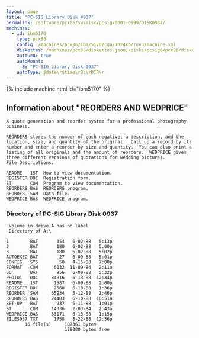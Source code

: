 ```yaml
---
layout: page
title: "PC-SIG Library Disk #937"
permalink: /software/pcx86/sw/misc/pcsig/0001-0999/DISK0937/
machines:
  - id: ibm5170
    type: pcx86
    config: /machines/pcx86/ibm/5170/cga/1024kb/rev3/machine.xml
    diskettes: /machines/pcx86/diskettes.json,/disks/pcsig0/pcx86/diskettes.json
    autoGen: true
    autoMount:
      B: "PC-SIG Library Disk 0937"
    autoType: $date\r$time\rB:\rDIR\r
---
```


{% include machine.html id="ibm5170" %}

## Information about "REORDERS AND WEDPRICE"

    A quote generation and reorder system for a professional photography
    business.
    
    REORDERS stores the number of each negative, a description, and the
    location, size, and quantity of the original.  Call up a record by its
    number and enter a reorder by size and quantity.  You can also print a
    listing of all originals and the amount of reorders.  WEDPRICE gives
    three different versions of quotations for wedding pictures.
    File Descriptions:
    
    README   1ST  How to view documentation.
    REGISTER DOC  Registration form.
    ST       COM  Program to view documentation.
    REORDERS BAS  REORDERS program.
    REORDER  SAM  Data file.
    WEDPRICE BAS  WEDPRICE program.

### Directory of PC-SIG Library Disk 0937

     Volume in drive A has no label
     Directory of A:\

    1        BAT       354   6-02-88   5:13p
    2        BAT       180   6-02-88   5:00p
    3        BAT       180   6-02-88   5:02p
    AUTOEXEC BAT        27   6-09-88   5:01p
    CONFIG   SYS        50   4-15-88   7:00p
    FORMAT   COM      6032  11-09-84   2:11a
    GO       BAT       956   6-09-88   5:32p
    PHOTO1   DOC     34816   6-13-88  12:34p
    README   1ST      1587   6-09-88   2:00p
    REGISTER DOC      2560   6-10-88   1:36p
    REORDER  SAM     65934   5-12-88   1:46p
    REORDERS BAS     24483   6-10-88  10:51a
    SET-UP   BAT       937   6-11-88   1:01p
    ST       COM     14336   2-03-84   2:43a
    WEDPRICE BAS     33171   6-13-88   1:15p
    FILES937 TXT      1758   8-22-88  12:36p
           16 file(s)     187361 bytes
                          128000 bytes free
